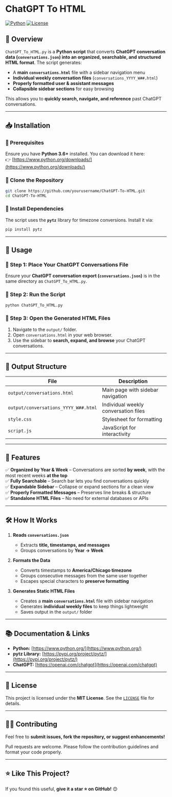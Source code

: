# ChatGPT To HTML

[![Python](https://img.shields.io/badge/Python-3.7%2B-blue)](https://www.python.org/)
[![License](https://img.shields.io/badge/License-MIT-green)](LICENSE)

## 📌 Overview

`ChatGPT_To_HTML.py` is a **Python script** that converts **ChatGPT conversation data (`conversations.json`) into an organized, searchable, and structured HTML format**. The script generates:  

- A **main `conversations.html`** file with a sidebar navigation menu  
- **Individual weekly conversation files** (`conversations_YYYY_W##.html`)  
- **Properly formatted user & assistant messages**  
- **Collapsible sidebar sections** for easy browsing  

This allows you to **quickly search, navigate, and reference** past ChatGPT conversations.

---

## 📥 Installation

### **🔹 Prerequisites**
Ensure you have **Python 3.6+** installed. You can download it here:  
👉 [https://www.python.org/downloads/](https://www.python.org/downloads/)

### **🔹 Clone the Repository**
```sh
git clone https://github.com/yourusername/ChatGPT-To-HTML.git
cd ChatGPT-To-HTML
```

### **🔹 Install Dependencies**
The script uses the **`pytz`** library for timezone conversions. Install it via:
```sh
pip install pytz
```

---

## 🚀 Usage

### **🔹 Step 1: Place Your ChatGPT Conversations File**
Ensure your **ChatGPT conversation export (`conversations.json`)** is in the same directory as `ChatGPT_To_HTML.py`.

### **🔹 Step 2: Run the Script**
```sh
python ChatGPT_To_HTML.py
```

### **🔹 Step 3: Open the Generated HTML Files**
1. Navigate to the `output/` folder.
2. Open `conversations.html` in your web browser.
3. Use the sidebar to **search, expand, and browse** your ChatGPT conversations.

---

## 📂 Output Structure

| File | Description |
|------|------------|
| `output/conversations.html` | Main page with sidebar navigation |
| `output/conversations_YYYY_W##.html` | Individual weekly conversation files |
| `style.css` | Stylesheet for formatting |
| `script.js` | JavaScript for interactivity |

---

## 🎯 Features

✅ **Organized by Year & Week** – Conversations are sorted **by week**, with the most recent weeks **at the top**  
✅ **Fully Searchable** – Search bar lets you find conversations quickly  
✅ **Expandable Sidebar** – Collapse or expand sections for a clean view  
✅ **Properly Formatted Messages** – Preserves line breaks & structure  
✅ **Standalone HTML Files** – No need for external databases or APIs  

---

## 🛠 How It Works

1. **Reads `conversations.json`**  
   - Extracts **title, timestamps, and messages**  
   - Groups conversations by **Year → Week**  

2. **Formats the Data**  
   - Converts timestamps to **America/Chicago timezone**  
   - Groups consecutive messages from the same user together  
   - Escapes special characters to **preserve formatting**  

3. **Generates Static HTML Files**  
   - Creates a **main `conversations.html`** file with sidebar navigation  
   - Generates **individual weekly files** to keep things lightweight  
   - Saves output in the `output/` folder  

---

## 📚 Documentation & Links

- **Python:** [https://www.python.org/](https://www.python.org/)
- **pytz Library:** [https://pypi.org/project/pytz/](https://pypi.org/project/pytz/)
- **ChatGPT:** [https://openai.com/chatgpt](https://openai.com/chatgpt)

---

## 📜 License

This project is licensed under the **MIT License**. See the [`LICENSE`](LICENSE) file for details.

---

## 👨‍💻 Contributing

Feel free to **submit issues, fork the repository, or suggest enhancements!**  

Pull requests are welcome. Please follow the contribution guidelines and format your code properly.

---

## ⭐ Like This Project?

If you found this useful, **give it a star ⭐ on GitHub!** 😊
